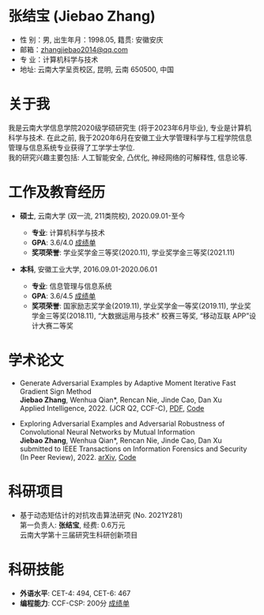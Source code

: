 # 张结宝 (Jiebao Zhang)


+ 性 别：男, 出生年月：1998.05, 籍贯: 安徽安庆
+ 邮箱：zhangjiebao2014@qq.com    
+ 专 业：计算机科学与技术
+ 地址: 云南大学呈贡校区, 昆明, 云南 650500, 中国

# 关于我
我是云南大学信息学院2020级学硕研究生 (将于2023年6月毕业), 专业是计算机科学与技术. 在此之前, 我于2020年6月在安徽工业大学管理科学与工程学院信息管理与信息系统专业获得了工学学士学位.
<br>
我的研究兴趣主要包括: 人工智能安全, 凸优化, 神经网络的可解释性, 信息论等.
<br>

# 工作及教育经历

+ **硕士**, 云南大学 (双一流, 211类院校),  2020.09.01-至今
  - **专业**: 计算机科学与技术
  - **GPA**: 3.6/4.0 [成绩单](./files/gradereport_YNU.pdf) 
  - **奖项荣誉**: 学业奖学金三等奖(2020.11), 学业奖学金三等奖(2021.11)        

+ **本科**, 安徽工业大学, 2016.09.01-2020.06.01
  - **专业**: 信息管理与信息系统
  - **GPA**: 3.6/4.5 [成绩单](./files/gradereport_AHUT.pdf) 
  - **奖项荣誉**: 国家励志奖学金(2019.11), 学业奖学金一等奖(2019.11), 学业奖学金三等奖(2018.11), “大数据运用与技术” 校赛三等奖, “移动互联 APP”设计大赛二等奖


# 学术论文

+ Generate Adversarial Examples by Adaptive Moment Iterative Fast Gradient Sign Method <br>
    **Jiebao Zhang**, Wenhua Qian*, Rencan Nie, Jinde Cao, Dan Xu <br>
    Applied Intelligence, 2022. (JCR Q2, CCF-C), [PDF](https://doi.org/10.1007/s10489-022-03437-z), [Code](https://github.com/wowotou1998/Adam-FGSM)

+ Exploring Adversarial Examples and Adversarial Robustness of Convolutional Neural Networks by Mutual Information <br>
    **Jiebao Zhang**, Wenhua Qian*, Rencan Nie, Jinde Cao, Dan Xu <br>
    submitted to IEEE Transactions on Information Forensics and Security (In Peer Review), 2022. 
    [arXiv](https://arxiv.org/abs/2207.05756), [Code](https://github.com/wowotou1998/exploring-adv-by-mutual-info)

# 科研项目

+ 基于动态矩估计的对抗攻击算法研究 (No. 2021Y281) <br>
  第一负责人: **张结宝**, 经费: 0.6万元 <br>
  云南大学第十三届研究生科研创新项目 

# 科研技能
  + **外语水平**: CET-4: 494, CET-6: 467
  + **编程能力**: CCF-CSP: 200分 [成绩单](./files/grade-CCF-CSP.pdf) 




